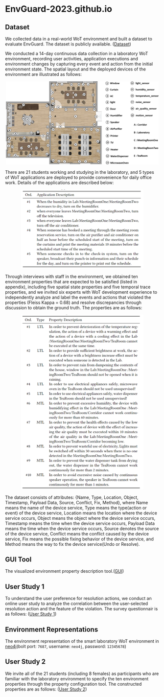 # EnvGuard-2023.github.io


## Dataset
We collected data in a real-world WoT environment and built a dataset to evaluate EnvGuard. The dataset is publicly available.
([Dataset](https://EnvGuard-2023.github.io/dataset))

We conducted a 14-day continuous data collection in a laboratory WoT environment, recording user activities, application executions and environment changes by capturing every event and action from the initial environment state. The spatial layout and the deployed devices of the environment are illustrated as follows:
<div align=center><img width="500" src="https://github.com/EnvGuard-2023/EnvGuard-2023.github.io/blob/master/images/layout.png"/></div>
<!-- <img src="https://github.com/EnvGuard-2023/EnvGuard-2023.github.io/blob/master/images/layout.png" width="500px"> -->
<!-- ![layout](https://github.com/EnvGuard-2023/EnvGuard-2023.github.io/blob/master/images/layout.png) -->

There are 21 students working and studying in the laboratory, and 5 types of WoT applications are deployed to provide convenience for daily office work. Details of the applications are described below:
<div align=center><img width="400" src="https://github.com/EnvGuard-2023/EnvGuard-2023.github.io/blob/master/images/application.png"/></div>
<!-- <img src="https://github.com/EnvGuard-2023/EnvGuard-2023.github.io/blob/master/images/application.png" width="400px"> -->
<!-- ![application](https://github.com/EnvGuard-2023/EnvGuard-2023.github.io/blob/master/images/application.png) -->

Through interviews with staff in the environment, we obtained ten environment properties that are expected to be satisfied (listed in appendix), including five spatial state properties and five temporal trace properties, and we invited six experts with WoT development experience to independently analyze and label the events and actions that violated the properties (Fleiss Kappa = 0.68) and resolve discrepancies through discussion to obtain the ground truth. The properties are as follows:
<div align=center><img width="400" src="https://github.com/EnvGuard-2023/EnvGuard-2023.github.io/blob/master/images/propertys.png"/></div>
<!-- <img src="https://github.com/EnvGuard-2023/EnvGuard-2023.github.io/blob/master/images/propertys.png" width="400px"> -->
<!-- ![propertys](https://github.com/EnvGuard-2023/EnvGuard-2023.github.io/blob/master/images/propertys.png) -->

The dataset consists of attributes: {Name, Type, Location, Object, Timestamp, Payload Data, Source, Conflict, Fix, Method}, where Name means the name of the device service, Type means the type(action or event) of the device service, Location means the location where the device service occurs, Object means the object where the device service occurs, Timestamp means the time when the device service occurs, Payload Data means the time when the device service occurs, Source denotes the source of the device service, Conflict means the conflict caused by the device service, Fix means the possible fixing behavior of the device service, and Method means the way to fix the device service(Undo or Resolve).

## GUI Tool
The visualized environment property description tool.([GUI](http://47.101.169.122:9033/))

## User Study 1
To understand the user preference for resolution actions, we conduct an online user study to analyze the correlation between the user-selected resolution action and the feature of the violation. The survey questionnair is as follows:
([User Study 1](https://github.com/EnvGuard-2023/EnvGuard-2023.github.io/blob/master/user-study/survey.docx))
<!-- A study of user preferences for violation repair in WoT systems.([link](https://github.com/EnvGuard-2023/EnvGuard-2023.github.io/blob/master/user-study/survey.docx)) -->

## Environment Representations
The environment representation of the smart laboratory WoT environment in [neo4j](http://1.117.166.48:7474/browser/)(bolt port: `7687`, username: `neo4j`, password: `12345678`)

## User Study 2
We invite all of the 21 students (including 8 females) as participants who are familiar with the laboratory environment to specify the ten environment properties through the property configuration tool. The constructed properties are as follows:
([User Study 2](https://github.com/EnvGuard-2023/EnvGuard-2023.github.io/blob/master/user-study/user_study.json))
<!-- Properties of environments built by participants using visualisation development tools in usability user studies.([link](https://github.com/EnvGuard-2023/EnvGuard-2023.github.io/blob/master/user-study/user_study.json)) -->

